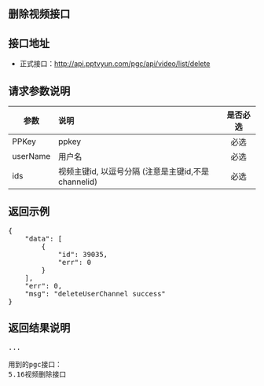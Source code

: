 删除视频接口
----------

接口地址
----------
  * 正式接口：http://api.pptvyun.com/pgc/api/video/list/delete

请求参数说明
----------
|  参数         |说明          |是否必选|
| ------------- |:-------------|:-----:|
| PPKey      | ppkey |必选|
| userName   | 用户名 |必选    |
| ids        | 视频主键id, 以逗号分隔 (注意是主键id,不是channelid) |必选    |
返回示例
----------
<pre>
{
    "data": [
        {
            "id": 39035,
            "err": 0
        }
    ],
    "err": 0,
    "msg": "deleteUserChannel success"
}
</pre>

返回结果说明
----------
<pre>
...

用到的pgc接口：
5.16视频删除接口
</pre>